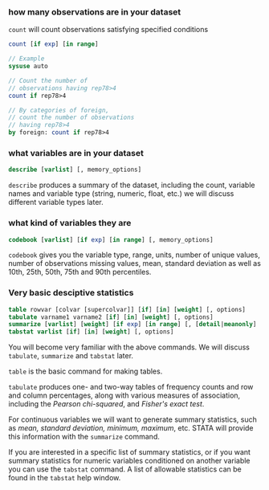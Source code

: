 ### how many observations are in your dataset
		
`count` will count observations satisfying specified conditions

```stata
count [if exp] [in range]

// Example
sysuse auto

// Count the number of 
// observations having rep78>4
count if rep78>4

// By categories of foreign, 
// count the number of observations 
// having rep78>4
by foreign: count if rep78>4
```

### what variables are in your dataset

```stata
describe [varlist] [, memory_options]
```

`describe` produces a summary of the dataset, including the count, variable names and variable type (string, numeric, float, etc.) we will discuss different variable types later.

### what kind of variables they are

```stata
codebook [varlist] [if exp] [in range] [, memory_options]
```

`codebook` gives you the variable type, range, units, number of unique values, number of observations missing values, mean, standard deviation as well as 10th, 25th, 50th, 75th and 90th percentiles.

### Very basic desciptive statistics

```stata
table rowvar [colvar [supercolvar]] [if] [in] [weight] [, options]
tabulate varname1 varname2 [if] [in] [weight] [, options]
summarize [varlist] [weight] [if exp] [in range] [, [detail|meanonly]
tabstat varlist [if] [in] [weight] [, options]
```

You will become very familiar with the above commands. We will discuss `tabulate`, `summarize` and `tabstat` later.

`table` is the basic command for making tables.

`tabulate` produces one- and two-way tables of frequency counts and row and column percentages, along with various measures of association, including the *Pearson chi-squared*, and *Fisher's exact test*.

For continuous variables we will want to generate summary statistics, such as *mean, standard deviation, minimum, maximum*, etc. STATA will provide this information with the `summarize` command.

If you are interested in a specific list of summary statistics, or if you want summary statistics for numeric variables conditioned on another variable you can use the `tabstat` command. A list of allowable statistics can be found in the `tabstat` help window.
